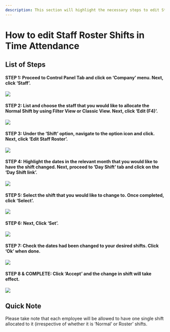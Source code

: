 ```yaml
---
description: This section will highlight the necessary steps to edit Staff Roster Shifts
---
```


# How to edit Staff Roster Shifts in Time Attendance

## List of Steps

#### STEP 1: Proceed to Control Panel Tab and click on ‘Company’ menu. Next, click ‘Staff’.

![](../.gitbook/assets/untitled1%20%286%29.png)



#### STEP 2: List and choose the staff that you would like to allocate the Normal Shift by using Filter View or Classic View. Next, click ‘Edit \(F4\)’.

![](../.gitbook/assets/untitled2%20%2829%29.png)



#### STEP 3: Under the ‘Shift’ option, navigate to the option icon and click. Next, click ‘Edit Staff Roster’.

![](../.gitbook/assets/untitled3%20%281%29.png)



#### STEP 4: Highlight the dates in the relevant month that you would like to have the shift changed. Next, proceed to ‘Day Shift’ tab and click on the ‘Day Shift link’.

![](../.gitbook/assets/untitled4%20%2816%29.png)



#### STEP 5: Select the shift that you would like to change to. Once completed, click ‘Select’.

![](../.gitbook/assets/untitled5%20%2823%29.png)



#### STEP 6: Next, Click ‘Set’.

![](../.gitbook/assets/untitled6%20%2830%29.png)



#### STEP 7: Check the dates had been changed to your desired shifts. Click ‘Ok’ when done.

![](../.gitbook/assets/untitled7%20%2812%29.png)



#### STEP 8 & COMPLETE: Click ‘Accept’ and the change in shift will take effect.

![](../.gitbook/assets/untitled8%20%285%29.png)

## Quick Note

Please take note that each employee will be allowed to have one single shift allocated to it \(irrespective of whether it is ‘Normal’ or Roster’ shifts.

